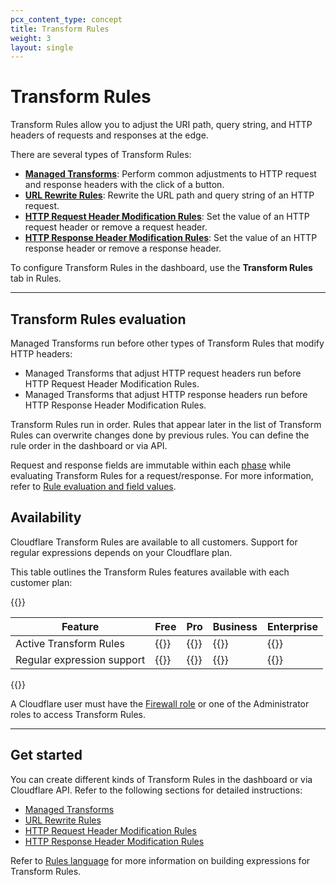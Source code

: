 ```yaml
---
pcx_content_type: concept
title: Transform Rules
weight: 3
layout: single
---
```


# Transform Rules

Transform Rules allow you to adjust the URI path, query string, and HTTP headers of requests and responses at the edge.

There are several types of Transform Rules:

* [**Managed Transforms**](/rules/transform/managed-transforms/): Perform common adjustments to HTTP request and response headers with the click of a button.
* [**URL Rewrite Rules**](/rules/transform/url-rewrite/): Rewrite the URL path and query string of an HTTP request.
* [**HTTP Request Header Modification Rules**](/rules/transform/request-header-modification/): Set the value of an HTTP request header or remove a request header.
* [**HTTP Response Header Modification Rules**](/rules/transform/response-header-modification/): Set the value of an HTTP response header or remove a response header.

To configure Transform Rules in the dashboard, use the **Transform Rules** tab in Rules.

***

## Transform Rules evaluation

Managed Transforms run before other types of Transform Rules that modify HTTP headers:
* Managed Transforms that adjust HTTP request headers run before HTTP Request Header Modification Rules.
* Managed Transforms that adjust HTTP response headers run before HTTP Response Header Modification Rules.

Transform Rules run in order. Rules that appear later in the list of Transform Rules can overwrite changes done by previous rules. You can define the rule order in the dashboard or via API.

Request and response fields are immutable within each [phase](/ruleset-engine/about/phases/) while evaluating Transform Rules for a request/response. For more information, refer to [Rule evaluation and field values](/ruleset-engine/about/rules/#rule-evaluation-and-field-values).

## Availability

Cloudflare Transform Rules are available to all customers. Support for regular expressions depends on your Cloudflare plan.

This table outlines the Transform Rules features available with each customer plan:

{{<table-wrap>}}

Feature                                       | Free | Pro | Business | Enterprise
----------------------------------------------|------|-----|----------|-----------
Active Transform Rules                        |   {{<plan-info id="rules.transform_rules.rules.free">}} |  {{<plan-info id="rules.transform_rules.rules.pro">}} |       {{<plan-info id="rules.transform_rules.rules.biz">}} |                 {{<plan-info id="rules.transform_rules.rules.ent">}} |
Regular expression support                   |   {{<plan-info id="rules.transform_rules.regex_support.free">}} |  {{<plan-info id="rules.transform_rules.regex_support.pro">}} |       {{<plan-info id="rules.transform_rules.regex_support.biz">}} |                 {{<plan-info id="rules.transform_rules.regex_support.ent">}} |
{{</table-wrap>}}

A Cloudflare user must have the [Firewall role](https://support.cloudflare.com/hc/articles/205065067#12345682) or one of the Administrator roles to access Transform Rules.

***

## Get started

You can create different kinds of Transform Rules in the dashboard or via Cloudflare API. Refer to the following sections for detailed instructions:

* [Managed Transforms](/rules/transform/managed-transforms/)
* [URL Rewrite Rules](/rules/transform/url-rewrite/)
* [HTTP Request Header Modification Rules](/rules/transform/request-header-modification/)
* [HTTP Response Header Modification Rules](/rules/transform/response-header-modification/create-dashboard/)

Refer to [Rules language](/ruleset-engine/rules-language/) for more information on building expressions for Transform Rules.
